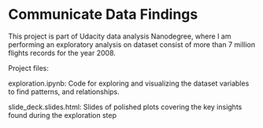 # Communicate Data Findings
This project is part of Udacity data analysis Nanodegree, where I am performing an exploratory analysis on dataset consist of more than 7 million flights records for the year 2008.

Project files:

exploration.ipynb: Code for exploring and visualizing the dataset variables to find patterns, and relationships.

slide_deck.slides.html: Slides of polished plots covering the key insights found during the exploration step 
